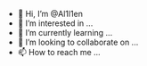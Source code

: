 - 👋 Hi, I’m @Al1l1en
- 👀 I’m interested in ...
- 🌱 I’m currently learning ...
- 💞️ I’m looking to collaborate on ...
- 📫 How to reach me ...

<!---
Al1l1en/Al1l1en is a ✨ special ✨ repository because its `README.md` (this file) appears on your GitHub profile.
You can click the Preview link to take a look at your changes.
--->
